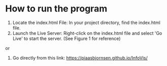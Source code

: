 # How to run the program
1. Locate the index.html File: In your project directory, find the index.html file.
2. Launch the Live Server: Right-click on the index.html file and select 'Go Live' to start the server. (See Figure 1 for reference)

or 

1. Go directly from this link: https://piaasbjornsen.github.io/InfoVis/
